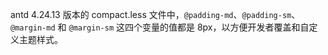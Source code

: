 antd 4.24.13 版本的 compact.less 文件中，`@padding-md`、`@padding-sm`、`@margin-md` 和 `@margin-sm` 这四个变量的值都是 8px，以方便开发者覆盖和自定义主题样式。
